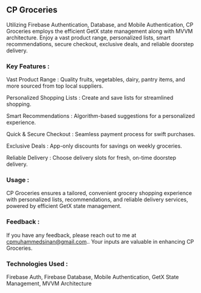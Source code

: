 ## CP Groceries

Utilizing Firebase Authentication, Database, and Mobile Authentication, CP Groceries employs the efficient GetX state management along with MVVM architecture. Enjoy a vast product range, personalized lists, smart recommendations, secure checkout, exclusive deals, and reliable doorstep delivery.

### Key Features :

Vast Product Range : Quality fruits, vegetables, dairy, pantry items, and more sourced from top local suppliers.

Personalized Shopping Lists : Create and save lists for streamlined shopping.

Smart Recommendations : Algorithm-based suggestions for a personalized experience.

Quick & Secure Checkout : Seamless payment process for swift purchases.

Exclusive Deals : App-only discounts for savings on weekly groceries.

Reliable Delivery : Choose delivery slots for fresh, on-time doorstep delivery.

### Usage :
CP Groceries ensures a tailored, convenient grocery shopping experience with personalized lists, recommendations, and reliable delivery services, powered by efficient GetX state management.

### Feedback :
If you have any feedback, please reach out to me at cpmuhammedsinan@gmail.com.. Your inputs are valuable in enhancing CP Groceries.

### Technologies Used :
Firebase Auth, Firebase Database, Mobile Authentication, GetX State Management, MVVM Architecture

 

